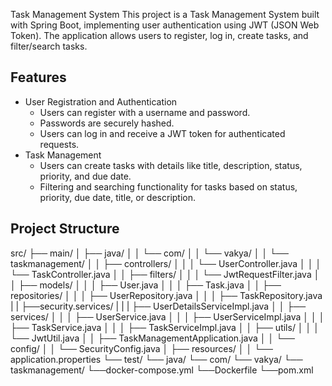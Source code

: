 Task Management System
This project is a Task Management System built with Spring Boot, implementing user authentication using JWT (JSON Web Token). The application allows users to register, log in, create tasks, and filter/search tasks.

## Features

- User Registration and Authentication
  - Users can register with a username and password.
  - Passwords are securely hashed.
  - Users can log in and receive a JWT token for authenticated requests.
- Task Management
  - Users can create tasks with details like title, description, status, priority, and due date.
  - Filtering and searching functionality for tasks based on status, priority, due date, title, or description.

## Project Structure
src/
├── main/
│   ├── java/
│   │   └── com/
│   │       └── vakya/
│   │           └── taskmanagement/
│   │               ├── controllers/
│   │               │   └── UserController.java
│   │               │   └── TaskController.java
│   │               ├── filters/
│   │               │   └── JwtRequestFilter.java
│   │               ├── models/
│   │               │   ├── User.java
│   │               │   ├── Task.java
│   │               ├── repositories/
│   │               │   ├── UserRepository.java
│   │               │   ├── TaskRepository.java
|   |               ├──security.services/
|   |               |   ├── UserDetailsServiceImpl.java
│   │               ├── services/
│   │               │   ├── UserService.java
│   │               │   ├── UserServiceImpl.java
│   │               │   ├── TaskService.java
│   │               │   ├── TaskServiceImpl.java
│   │               ├── utils/
│   │               │   └── JwtUtil.java
│   │               ├── TaskManagementApplication.java
│   │               └── config/
│   │                   └── SecurityConfig.java
│   ├── resources/
│   │   └── application.properties
└── test/
    └── java/
        └── com/
            └── vakya/
                └── taskmanagement/
 └──docker-compose.yml
 └──Dockerfile
 └──pom.xml
